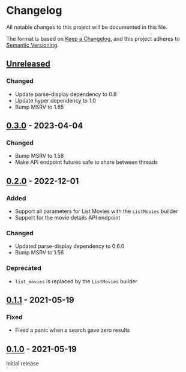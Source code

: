 # Changelog
All notable changes to this project will be documented in this file.

The format is based on [Keep a Changelog](https://keepachangelog.com/en/1.0.0/),
and this project adheres to [Semantic Versioning](https://semver.org/spec/v2.0.0.html).

## [Unreleased]

### Changed

 * Update parse-display dependency to 0.8
 * Update hyper dependency to 1.0
 * Bump MSRV to 1.65

## [0.3.0] - 2023-04-04

### Changed

 * Bump MSRV to 1.58
 * Make API endpoint futures safe to share between threads

## [0.2.0] - 2022-12-01

### Added

 * Support all parameters for List Movies with the `ListMovies` builder
 * Support for the movie details API endpoint

### Changed

 * Updated parse-display dependency to 0.6.0
 * Bump MSRV to 1.56

### Deprecated

 * `list_movies` is replaced by the `ListMovies` builder

## [0.1.1] - 2021-05-19

### Fixed

 * Fixed a panic when a search gave zero results

## [0.1.0] - 2021-05-19

Initial release

[Unreleased]: https://github.com/rnestler/yts-api-rs/compare/0.3.0...master
[0.3.0]: https://github.com/rnestler/yts-api-rs/compare/0.2.0...0.3.0
[0.2.0]: https://github.com/rnestler/yts-api-rs/compare/0.1.1...0.2.0
[0.1.1]: https://github.com/rnestler/yts-api-rs/compare/0.1.0...0.1.1
[0.1.0]: https://github.com/rnestler/yts-api-rs/releases/tag/0.1.0
